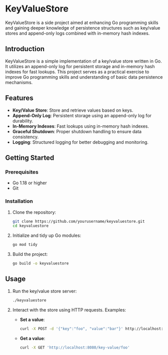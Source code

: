 # KeyValueStore

KeyValueStore is a side project aimed at enhancing Go programming skills and gaining deeper knowledge of persistence
structures such as key/value stores and append-only logs combined with in-memory hash indexes.

## Introduction

KeyValueStore is a simple implementation of a key/value store written in Go. It utilizes an append-only log for
persistent storage and in-memory hash indexes for fast lookups. This project serves as a practical exercise to improve
Go programming skills and understanding of basic data persistence mechanisms.

## Features

- **Key/Value Store**: Store and retrieve values based on keys.
- **Append-Only Log**: Persistent storage using an append-only log for durability.
- **In-Memory Indexes**: Fast lookups using in-memory hash indexes.
- **Graceful Shutdown**: Proper shutdown handling to ensure data consistency.
- **Logging**: Structured logging for better debugging and monitoring.

## Getting Started

### Prerequisites

- Go 1.18 or higher
- Git

### Installation

1. Clone the repository:
    ```sh
    git clone https://github.com/yourusername/keyvaluestore.git
    cd keyvaluestore
    ```

2. Initialize and tidy up Go modules:
    ```sh
    go mod tidy
    ```

3. Build the project:
    ```sh
    go build -o keyvaluestore
    ```

## Usage

1. Run the key/value store server:
    ```sh
    ./keyvaluestore
    ```

2. Interact with the store using HTTP requests. Examples:
    - **Set a value**:
        ```sh
        curl -X POST -d '{"key":"foo", "value":"bar"}' http://localhost:8080/key-value
        ```

    - **Get a value**:
        ```sh
        curl -X GET 'http://localhost:8080/key-value/foo'
        ```
